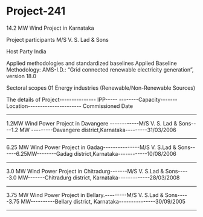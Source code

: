 # Project-241
14.2 MW Wind Project in Karnataka

Project participants M/S V. S. Lad & Sons

Host Party India

Applied methodologies and standardized baselines Applied Baseline Methodology: AMS-I.D.: “Grid
connected renewable electricity generation”, version
18.0

Sectoral scopes
01 Energy industries (Renewable/Non-Renewable
Sources)

The details of Project--------------- IPP----- --------Capacity------- Location---------------------- Commissioned Date
_________________
1.2MW Wind
Power
Project in
Davangere ------------M/S V. S. Lad & Sons----1.2 MW ---------Davangere district,Karnataka---------31/03/2006
___________________________
6.25 MW
Wind Power
Project in
Gadag---------------M/S V. S.Lad & Sons------6.25MW--------Gadag district,Karnataka------------10/08/2006
___________
3.0 MW Wind
Power
Project
in Chitradurg-------M/S V. S.Lad & Sons-----3.0 MW-------Chitradurg district, Karnataka-------------28/03/2008
______________
3.75 MW
Wind Power
Project in
Bellary.---------M/S V. S.Lad & Sons-----3.75 MW----------Bellary district, Karnataka---------------30/09/2005
______________________
